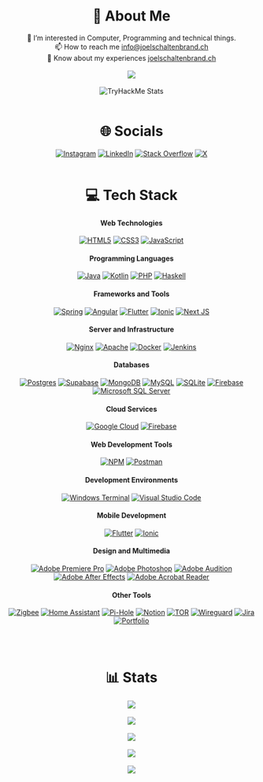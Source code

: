<div align="center">

# 💫 About Me

👀 I’m interested in Computer, Programming and technical things.<br>📫 How to reach me [info@joelschaltenbrand.ch](mailto:info@joelschaltenbrand.ch)<br>📄 Know about my experiences [joelschaltenbrand.ch](https://joelschaltenbrand.ch)<br><br>
![](https://komarev.com/ghpvc/?username=joel-schaltenbrand&color=blue)
<br><br>
![TryHackMe Stats](https://tryhackme-badges.s3.amazonaws.com/JoelSchaltenbrand.png?)
<br><br>

# 🌐 Socials

[![Instagram](https://img.shields.io/badge/Instagram-%23E4405F.svg?logo=Instagram&logoColor=white)](https://instagram.com/__joel02__) [![LinkedIn](https://img.shields.io/badge/LinkedIn-%230077B5.svg?logo=linkedin&logoColor=white)](https://linkedin.com/in/joel-schaltenbrand) [![Stack Overflow](https://img.shields.io/badge/-Stackoverflow-FE7A16?logo=stack-overflow&logoColor=white)](https://stackoverflow.com/users/21419105) [![X](https://img.shields.io/badge/X-black.svg?logo=X&logoColor=white)](https://x.com/Joel_Sch_)
<br><br>

# 💻 Tech Stack

<div align="center">  
  
  #### Web Technologies
[![HTML5](https://img.shields.io/badge/html5-%23E34F26.svg?style=for-the-badge&logo=html5&logoColor=white)](https://www.html.com)
[![CSS3](https://img.shields.io/badge/css3-%231572B6.svg?style=for-the-badge&logo=css3&logoColor=white)](https://www.css.com)
[![JavaScript](https://img.shields.io/badge/javascript-%23323330.svg?style=for-the-badge&logo=javascript&logoColor=%23F7DF1E)](https://www.javascript.com)

#### Programming Languages

[![Java](https://img.shields.io/badge/java-%23ED8B00.svg?style=for-the-badge&logo=openjdk&logoColor=white)](https://www.java.com)
[![Kotlin](https://img.shields.io/badge/kotlin-%237F52FF.svg?style=for-the-badge&logo=kotlin&logoColor=white)](https://kotlinlang.org)
[![PHP](https://img.shields.io/badge/php-%777BB4.svg?style=for-the-badge&logo=php&logoColor=white)](https://www.php.net)
[![Haskell](https://img.shields.io/badge/Haskell-5e5086?style=for-the-badge&logo=haskell&logoColor=white)](https://www.haskell.org)

#### Frameworks and Tools

[![Spring](https://img.shields.io/badge/spring-%236DB33F.svg?style=for-the-badge&logo=spring&logoColor=white)](https://spring.io)
[![Angular](https://img.shields.io/badge/angular-%23DD0031.svg?style=for-the-badge&logo=angular&logoColor=white)](https://angular.io)
[![Flutter](https://img.shields.io/badge/Flutter-%2302569B.svg?style=for-the-badge&logo=Flutter&logoColor=white)](https://flutter.dev)
[![Ionic](https://img.shields.io/badge/Ionic-%233880FF.svg?style=for-the-badge&logo=Ionic&logoColor=white)](https://ionicframework.com)
[![Next JS](https://img.shields.io/badge/Next-black?style=for-the-badge&logo=next.js&logoColor=white)](https://nextjs.org)

#### Server and Infrastructure

[![Nginx](https://img.shields.io/badge/nginx-%23009639.svg?style=for-the-badge&logo=nginx&logoColor=white)](https://nginx.org)
[![Apache](https://img.shields.io/badge/apache-%23D42029.svg?style=for-the-badge&logo=apache&logoColor=white)](https://httpd.apache.org)
[![Docker](https://img.shields.io/badge/docker-%230db7ed.svg?style=for-the-badge&logo=docker&logoColor=white)](https://www.docker.com)
[![Jenkins](https://img.shields.io/badge/jenkins-%232C5263.svg?style=for-the-badge&logo=jenkins&logoColor=white)](https://www.jenkins.io)

#### Databases

[![Postgres](https://img.shields.io/badge/postgres-%23316192.svg?style=for-the-badge&logo=postgresql&logoColor=white)](https://www.postgresql.org)
[![Supabase](https://img.shields.io/badge/Supabase-3ECF8E?style=for-the-badge&logo=supabase&logoColor=white)](https://supabase.io)
[![MongoDB](https://img.shields.io/badge/MongoDB-%234ea94b.svg?style=for-the-badge&logo=mongodb&logoColor=white)](https://www.mongodb.com)
[![MySQL](https://img.shields.io/badge/mysql-%2300000f.svg?style=for-the-badge&logo=mysql&logoColor=white)](https://www.mysql.com)
[![SQLite](https://img.shields.io/badge/sqlite-%2307405e.svg?style=for-the-badge&logo=sqlite&logoColor=white)](https://www.sqlite.org)
[![Firebase](https://img.shields.io/badge/Firebase-039BE5?style=for-the-badge&logo=Firebase&logoColor=white)](https://firebase.google.com)
[![Microsoft SQL Server](https://img.shields.io/badge/Microsoft%20SQL%20Server-CC2927?style=for-the-badge&logo=microsoft%20sql%20server&logoColor=white)](https://www.microsoft.com/sql-server)

#### Cloud Services

[![Google Cloud](https://img.shields.io/badge/GoogleCloud-%234285F4.svg?style=for-the-badge&logo=google-cloud&logoColor=white)](https://cloud.google.com)
[![Firebase](https://img.shields.io/badge/firebase-%23039BE5.svg?style=for-the-badge&logo=firebase)](https://firebase.google.com)

#### Web Development Tools

[![NPM](https://img.shields.io/badge/NPM-%23CB3837.svg?style=for-the-badge&logo=npm&logoColor=white)](https://www.npmjs.com)
[![Postman](https://img.shields.io/badge/Postman-FF6C37?style=for-the-badge&logo=postman&logoColor=white)](https://www.postman.com)

#### Development Environments

[![Windows Terminal](https://img.shields.io/badge/Windows%20Terminal-%234D4D4D.svg?style=for-the-badge&logo=windows-terminal&logoColor=white)](https://aka.ms/terminal)
[![Visual Studio Code](https://img.shields.io/badge/Visual%20Studio%20Code-007ACC?style=for-the-badge&logo=visual-studio-code&logoColor=white)](https://code.visualstudio.com)

#### Mobile Development

[![Flutter](https://img.shields.io/badge/Flutter-%2302569B.svg?style=for-the-badge&logo=Flutter&logoColor=white)](https://flutter.dev)
[![Ionic](https://img.shields.io/badge/Ionic-%233880FF.svg?style=for-the-badge&logo=Ionic&logoColor=white)](https://ionicframework.com)

#### Design and Multimedia

[![Adobe Premiere Pro](https://img.shields.io/badge/Adobe%20Premiere%20Pro-9999FF.svg?style=for-the-badge&logo=Adobe%20Premiere%20Pro&logoColor=white)](https://www.adobe.com/products/premiere.html)
[![Adobe Photoshop](https://img.shields.io/badge/adobe%20photoshop-%2331A8FF.svg?style=for-the-badge&logo=adobe%20photoshop&logoColor=white)](https://www.adobe.com/products/photoshop.html)
[![Adobe Audition](https://img.shields.io/badge/Adobe%20Audition-9999FF.svg?style=for-the-badge&logo=Adobe%20Audition&logoColor=white)](https://www.adobe.com/products/audition.html)
[![Adobe After Effects](https://img.shields.io/badge/Adobe%20After%20Effects-9999FF.svg?style=for-the-badge&logo=Adobe%20After%20Effects&logoColor=white)](https://www.adobe.com/products/aftereffects.html)
[![Adobe Acrobat Reader](https://img.shields.io/badge/Adobe%20Acrobat%20Reader-EC1C24.svg?style=for-the-badge&logo=Adobe%20Acrobat%20Reader&logoColor=white)](https://get.adobe.com/reader)

#### Other Tools

[![Zigbee](https://img.shields.io/badge/zigbee-%23EB0443.svg?style=for-the-badge&logo=zigbee&logoColor=white)](https://zigbeealliance.org)
[![Home Assistant](https://img.shields.io/badge/home%20assistant-%2341BDF5.svg?style=for-the-badge&logo=home-assistant&logoColor=white)](https://www.home-assistant.io)
[![Pi-Hole](https://img.shields.io/badge/pihole-%2396060C.svg?style=for-the-badge&logo=pi-hole&logoColor=white)](https://pi-hole.net)
[![Notion](https://img.shields.io/badge/Notion-%23000000.svg?style=for-the-badge&logo=notion&logoColor=white)](https://www.notion.so)
[![TOR](https://img.shields.io/badge/tor-%237E4798.svg?style=for-the-badge&logo=tor-project&logoColor=white)](https://www.torproject.org)
[![Wireguard](https://img.shields.io/badge/wireguard-%2388171A.svg?style=for-the-badge&logo=wireguard&logoColor=white)](https://www.wireguard.com)
[![Jira](https://img.shields.io/badge/jira-%230A0FFF.svg?style=for-the-badge&logo=jira&logoColor=white)](https://www.atlassian.com/software/jira)
[![Portfolio](https://img.shields.io/badge/Portfolio-%23000000.svg?style=for-the-badge&logo=firefox&logoColor=#FF7139)](https://www.mozilla.org/firefox/new/)

</div>
<br><br>

# 📊 Stats

[![](https://github-profile-trophy.vercel.app/?username=joel-schaltenbrand&theme=onedark)](https://github.com/joel-schaltenbrand/github-profile-trophy&hide_border=true&count_private=true)<br/><br/>
![](https://github-contributor-stats.vercel.app/api?username=Joel-Schaltenbrand&limit=5&theme=dark&combine_all_yearly_contributions=true)<br/><br/>
![](https://github-readme-streak-stats.herokuapp.com/?user=Joel-Schaltenbrand&theme=dark&hide_border=false)<br/><br/>
![](https://github-readme-stats.vercel.app/api?username=Joel-Schaltenbrand&theme=dark&hide_border=false&include_all_commits=true&count_private=true)<br/><br/>
![](https://github-readme-stats.vercel.app/api/top-langs/?username=Joel-Schaltenbrand&theme=dark&hide_border=false&include_all_commits=true&count_private=true&layout=compact)

</div>
